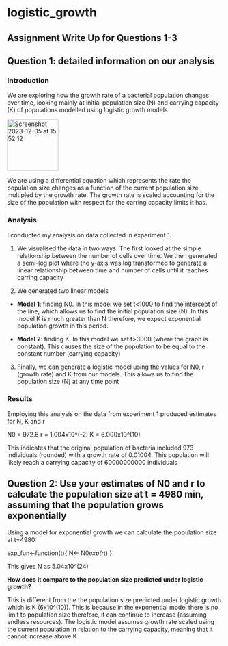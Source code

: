 # logistic_growth
## Assignment Write Up for Questions 1-3

## Question 1: detailed information on our analysis 

### Introduction

We are exploring how the growth rate of a bacterial population changes over time, looking mainly at initial population size (N) and carrying capacity (K) of populations modelled using logistic growth models

<img width="120" alt="Screenshot 2023-12-05 at 15 52 12" src="https://github.com/skystewartroberts/logistic_growth/assets/150151519/bc6ce6b0-5340-44e0-a363-d865babdf584">


We are using a differential equation which represents the rate the population size changes as a function of the current population size multipled by the growth rate. The growth rate is scaled accounting for the size of the population with respect for the carring capacity limits it has.

### Analysis

I conducted my analysis on data collected in experiment 1.

1. We visualised the data in two ways. The first looked at the simple relationship between the number of cells over time. We then generated a semi-log plot where the y-axis was log transformed to generate a linear relationship between time and number of cells until it reaches carring capacity

2. We generated two linear models

- **Model 1**: finding N0. In this model we set t<1000 to find the intercept of the line, which allows us to find the initial population size (N). In this model K is much greater than N therefore, we expect exponential population growth in this period. 

- **Model 2**: finding K. In this model we set t>3000 (where the graph is constant). This causes the size of the population to be equal to the constant number (carrying capacity)

3. Finally, we can generate a logistic model using the values for N0, r (growth rate) and K from our models. This allows us to find the population size (N) at any time point



### Results

Employing this analysis on the data from experiment 1 produced estimates for N, K and r

N0 = 972.6
r = 1.004x10^(-2)
K = 6.000x10^(10)

This indicates that the original population of bacteria included 973 individuals (rounded) with a growth rate of 0.01004. This population will likely reach a carrying capacity of 60000000000 individuals 


## Question 2: Use your estimates of N0 and r to calculate the population size at t = 4980 min, assuming that the population grows exponentially

Using a model for exponential growth we can calculate the population size at t=4980:

exp_fun<-function(t){
  N<- N0*exp(r*t)
}

This gives N as 5.04x10^(24)

**How does it compare to the population size predicted under logistic growth?**

This is different from the the population size predicted under logistic growth which is K (6x10^(10)). This is because in the exponential model there is no limit to population size therefore, it can continue to increase (assuming endless resources). The logistic model assumes growth rate scaled using the current population in relation to the carrying capacity, meaning that it cannot increase above K 













